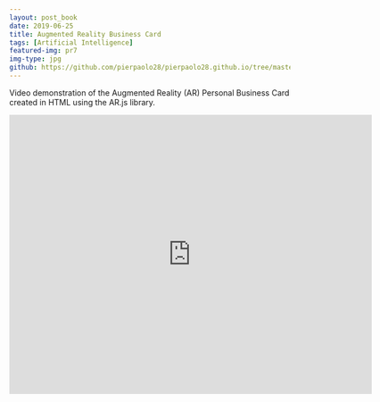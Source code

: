 ```yaml
---
layout: post_book
date: 2019-06-25
title: Augmented Reality Business Card
tags: [Artificial Intelligence]
featured-img: pr7
img-type: jpg
github: https://github.com/pierpaolo28/pierpaolo28.github.io/tree/master/Projects/ARCard
---
```


Video demonstration of the Augmented Reality (AR) Personal Business Card created in HTML using the AR.js library.

<div style="text-align:center">
  <iframe
    class="vidio"
    width="650"
    height="500"
    src="https://www.youtube.com/embed/-vswyZpXOtE"
    frameborder="0"
    allowfullscreen
  >
  </iframe>
</div>
